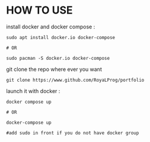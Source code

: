 # HOW TO USE

install docker and docker compose :
```shell
sudo apt install docker.io docker-compose

# OR

sudo pacman -S docker.io docker-compose
```

git clone the repo where ever you want
```shell
git clone https://www.github.com/RoyaLProg/portfolio 
```

launch it with docker :
```shell
docker compose up

# OR 

docker-compose up

#add sudo in front if you do not have docker group
```
